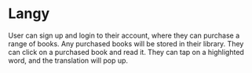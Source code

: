 # Langy
User can sign up and login to their account, where they can purchase a range of books. Any purchased books will be stored in their library. They can click on a purchased book and read it. They can tap on a highlighted word, and the translation will pop up.
